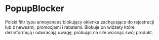 # PopupBlocker
Polski filtr typu annoyances blokujący okienka zachęcające do rejestracji lub z newsami, promocjami i rabatami. Blokuje on widżety  które dezinformują i odwracają uwagę, próbując na siłe wcisnąć swój produkt.
